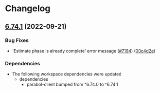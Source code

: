 # Changelog

## [6.74.1](https://github.com/ParabolInc/parabol/compare/parabol-server-v6.74.0...parabol-server-v6.74.1) (2022-09-21)


### Bug Fixes

* 'Estimate phase is already complete' error message ([#7194](https://github.com/ParabolInc/parabol/issues/7194)) ([00c4d2e](https://github.com/ParabolInc/parabol/commit/00c4d2ef9b429992cad6c4f96d69b7f4fb9741ca))


### Dependencies

* The following workspace dependencies were updated
  * dependencies
    * parabol-client bumped from ^6.74.0 to ^6.74.1
